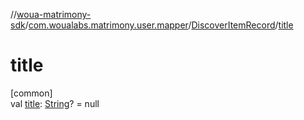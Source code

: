 //[woua-matrimony-sdk](../../../index.md)/[com.woualabs.matrimony.user.mapper](../index.md)/[DiscoverItemRecord](index.md)/[title](title.md)

# title

[common]\
val [title](title.md): [String](https://kotlinlang.org/api/latest/jvm/stdlib/kotlin/-string/index.html)? = null
